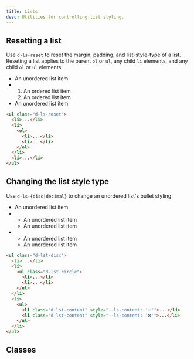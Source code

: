 ```yaml
---
title: Lists
desc: Utilities for controlling list styling.
---
```


## Resetting a list
Use `d-ls-reset` to reset the margin, padding, and list-style-type of a list. Reseting a list applies to the parent `ol` or `ul`, any child `li` elements, and any child `ol` or `ul` elements.

<code-well-header class="d-d-flex d-jc-center d-fd-column d-p24 d-bgc-purple-100 d-w100p d-hmn102" custom>
  <ul class="d-ls-reset d-fc-purple d-fs18">
    <li>An unordered list item</li>
    <li>
      <ol>
        <li>An ordered list item</li>
        <li>An ordered list item</li>
      </ol>
    </li>
    <li>An unordered list item</li>
  </ul>
</code-well-header>

```html
<ul class="d-ls-reset">
  <li>...</li>
  <li>
    <ol>
      <li>...</li>
      <li>...</li>
    </ol>
  </li>
  <li>...</li>
</ul>
```

## Changing the list style type
Use `d-ls-{disc|decimal}` to change an unordered list's bullet styling.

<code-well-header class="d-d-flex d-jc-center d-fd-column d-p24 d-bgc-green-100 d-w100p d-hmn102" custom>
  <ul class="d-lst-disc d-fs18 d-fc-green">
    <li>An unordered list item</li>
    <li>
      <ul class="d-lst-circle">
        <li class="d-pl4">An unordered list item</li>
        <li class="d-pl4">An unordered list item</li>
      </ul>
    </li>
    <li>
      <ul>
        <li class="d-pl4 d-lst-content" style="--ls-content: '✅'">An unordered list item</li>
        <li class="d-pl4 d-lst-content" style="--ls-content: '❌'">An unordered list item</li>
      </ul>
    </li>
  </ul>
</code-well-header>

```html
<ul class="d-lst-disc">
  <li>...</li>
  <li>
    <ul class="d-lst-circle">
      <li>...</li>
      <li>...</li>
    </ul>
  </li>
  <li>
    <ul>
      <li class="d-lst-content" style="--ls-content: '✅'">...</li>
      <li class="d-lst-content" style="--ls-content: '❌'">...</li>
    </ul>
  </li>
</ul>
```

<script setup>
  import { lists } from '@data/type.json';
</script>

## Classes
<utility-class-table>
  <template #content>
    <tbody>
      <tr>
        <th scope="row" class="d-ff-mono d-fc-purple d-fw-normal d-fs12">.d-ls-reset</th>
        <td class="d-ff-mono d-fc-orange d-fs12">
          margin: 0;<br/>
          padding: 0;<br/>
          list-style: none !important;
        </td>
      </tr>
      <tr>
        <th scope="row" class="d-ff-mono d-fc-purple d-fw-normal d-fs12">.d-ls-none</th>
        <td class="d-ff-mono d-fc-orange d-fs12">list-style: none !important;</td>
      </tr>
      <tr v-for="i in lists">
        <th scope="row" class="d-ff-mono d-fc-purple d-fw-normal d-fs12">.d-lst-{{ i }}</th>
        <td class="d-ff-mono d-fc-orange d-fs12">
          <span v-if="i === 'content'">list-style-type: var(--ls-content) !important;</span>
          <span v-else>list-style-type: {{ i }} !important;</span>
        </td>
      </tr>
    </tbody>
  </template>
</utility-class-table>
